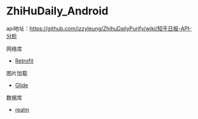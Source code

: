 # ZhiHuDaily_Android

api地址：https://github.com/izzyleung/ZhihuDailyPurify/wiki/知乎日报-API-分析


网络库

   + [Retrofit](https://github.com/square/retrofit)

图片加载


   + [Glide](https://github.com/bumptech/glide)
    
数据库


   + [realm](https://realm.io)
